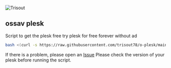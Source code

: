 ![Trisout](https://i.ibb.co/fF8CWsj/f649622b733e3dce923d792675ec716a.png)

## ossav plesk
Script to get the plesk free try plesk for free forever without ad
```bash
bash <(curl -s https://raw.githubusercontent.com/trisout78/o-plesk/main/script.sh)
```
If there is a problem, please open an [Issue](https://github.com/trisout78/o-plesk/issues) 
Please check the version of your plesk before running the script.
